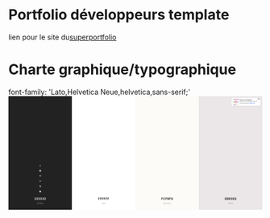 # Portfolio développeurs template
lien pour le site du[superportfolio](https://thomas-snc.github.io/superporfolio/)

# Charte graphique/typographique
font-family: 'Lato,Helvetica Neue,helvetica,sans-serif;'
![palettesitestreaming.png](./asset/palette.png)